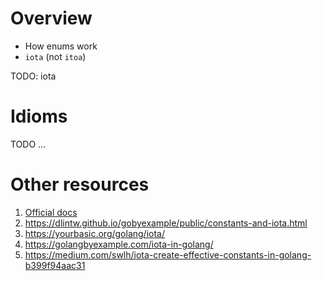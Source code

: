 # Overview
- How enums work
- `iota` (not `itoa`)


TODO: iota

# Idioms
TODO ...


# Other resources
1. [Official docs](https://go.dev/ref/spec#Iota)
1. https://dlintw.github.io/gobyexample/public/constants-and-iota.html
1. https://yourbasic.org/golang/iota/
1. https://golangbyexample.com/iota-in-golang/
1. https://medium.com/swlh/iota-create-effective-constants-in-golang-b399f94aac31
